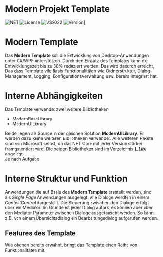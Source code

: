 ﻿# Modern Projekt Template

![NET](https://img.shields.io/badge/NET-8.0-green.svg)
![License](https://img.shields.io/badge/License-MIT-blue.svg)
![VS2022](https://img.shields.io/badge/Visual%20Studio-2022-white.svg)
![Version](https://img.shields.io/badge/Version-1.0.2025.0-yellow.svg)]

# Modern Template
Das **Modern Template** soll die Entwicklung von Desktop-Anwendungen unter C#/WPF unterstützen. Durch den Einsatz des Templates kann die Entwicklungszeit bis zu 30% reduziert werden. Das wird dadurch erreicht, Das dass Template vile Basis Funktionalitäten wie Ordnerstruktur, Dialog-Management, Logging, Konfigurationsverwaltung usw. bereits integriert hat.

# Interne Abhängigkeiten
Das Template verwendet zwei weitere Bilbliotheken
- ModernBaseLibrary
- ModernUILibrary

Beide liegen als Source in der gleichen Solution **ModernUILibrary**. Er werden dazu keine weiteren Bibliotheken verwendet. Alle weiteren Pakete sind von Microsoft selbst, da das NET Core mit jeder Version stärker framgmentiert wird.
Die beiden Bibliotheken sind im Verzeichnis ***\\_Lib\\*** abgelegt.</br>
Je nach Aufgabe 

# Interne Struktur und Funktion
Anwendungen die auf Basis des **Modern Template** ersstellt werden, sind als *Single Page* Anwendungen ausgelegt. Alle Dialoge werdfen in einem *ContentControl* dargestellt. Die Steuerung zwischen den Dialoge erfolgt über ein Mediator. Im Grunde ist jeder Dialog autark, es können aber über den Mediator Parameter zwischen Dialoge ausgetauscht werden. So kann z.B. von einem Übersichtsdialog ein Bearbeitungsdialog aufgerufen werden.

## Features des Template
Wie obenen bereits erwähnt, bringt das Template einen Reihe von Funktionalitäten mit.


